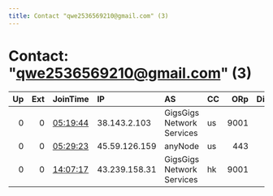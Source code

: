 ```yaml
---
title: Contact "qwe2536569210@gmail.com" (3)
---
```


# Contact: "qwe2536569210@gmail.com" (3)

|   Up |   Ext | JoinTime                                                                                            | IP            | AS                        | CC   |   ORp |   Dirp | OS    | Version   | Nickname       |   eFamMembers |
|-----:|------:|:----------------------------------------------------------------------------------------------------|:--------------|:--------------------------|:-----|------:|-------:|:------|:----------|:---------------|--------------:|
|    0 |     0 | [05:19:44](https://metrics.torproject.org/rs.html#details/8FAF2FA0C850DD62FCBA5A3E93560123F092D854) | 38.143.2.103  | GigsGigs Network Services | us   |  9001 |      0 | Linux | 0.3.5.8   | jrRelay        |             1 |
|    0 |     0 | [05:29:23](https://metrics.torproject.org/rs.html#details/2687DA171113340A934ABA1B4AC120BBF8F98D37) | 45.59.126.159 | anyNode                   | us   |   443 |      0 | Linux | 0.3.5.8   | JohnRosenRelay |             1 |
|    0 |     0 | [14:07:17](https://metrics.torproject.org/rs.html#details/876BF383C699729C354B87A7A14E2CA77E88FAFB) | 43.239.158.31 | GigsGigs Network Services | hk   |  9001 |      0 | Linux | 0.3.5.8   | JohnRosenRelay |             1 |
